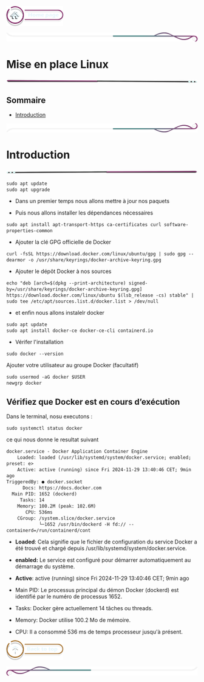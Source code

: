  <a href="../README.md">
  <img src="../assets/button/home_page.png" alt="Home page" style="width: 150px; height: auto;">
</a>

![border](../assets/line/border_deco_rt.png)

# Mise en place Linux

![border](../assets/line/line-pink-point_l.png)

## Sommaire

- [Introduction](#introduction)

![border](../assets/line/border_deco_rb.png)

# Introduction

![border](../assets/line/line-pink-point_r.png)

```
sudo apt update
sudo apt upgrade
```

- Dans un premier temps nous allons mettre à jour nos paquets

- Puis nous allons installer les dépendances nécessaires

```
sudo apt install apt-transport-https ca-certificates curl software-properties-common
```

- Ajouter la clé GPG officielle de Docker

```
curl -fsSL https://download.docker.com/linux/ubuntu/gpg | sudo gpg --dearmor -o /usr/share/keyrings/docker-archive-keyring.gpg
```

- Ajouter le dépôt Docker à nos sources

```
echo "deb [arch=$(dpkg --print-architecture) signed-by=/usr/share/keyrings/docker-archive-keyring.gpg] https://download.docker.com/linux/ubuntu $(lsb_release -cs) stable" | sudo tee /etc/apt/sources.list.d/docker.list > /dev/null
```

- et enfin nous allons instalelr docker

```
sudo apt update
sudo apt install docker-ce docker-ce-cli containerd.io
```

- Vérifer l'installation

```
sudo docker --version
```

Ajouter votre utilisateur au groupe Docker (facultatif)

```
sudo usermod -aG docker $USER
newgrp docker

```

## Vérifiez que Docker est en cours d’exécution

Dans le terminal, nosu executons :

```
sudo systemctl status docker
```

ce qui nous donne le resultat suivant

```
docker.service - Docker Application Container Engine
    Loaded: loaded (/usr/lib/systemd/system/docker.service; enabled; preset: e>
    Active: active (running) since Fri 2024-11-29 13:40:46 CET; 9min ago
TriggeredBy: ● docker.socket
      Docs: https://docs.docker.com
  Main PID: 1652 (dockerd)
     Tasks: 14
    Memory: 100.2M (peak: 102.6M)
       CPU: 536ms
    CGroup: /system.slice/docker.service
            └─1652 /usr/bin/dockerd -H fd:// --containerd=/run/containerd/cont
```

- **Loaded**: Cela signifie que le fichier de configuration du service Docker a été trouvé et chargé depuis /usr/lib/systemd/system/docker.service.

- **enabled:** Le service est configuré pour démarrer automatiquement au démarrage du système.

- **Active**: active (running) since Fri 2024-11-29 13:40:46 CET; 9min ago

- Main PID: Le processus principal du démon Docker (dockerd) est identifié par le numéro de processus 1652.
- Tasks: Docker gère actuellement 14 tâches ou threads.
- Memory: Docker utilise 100.2 Mo de mémoire.
- CPU: Il a consommé 536 ms de temps processeur jusqu'à présent.

<a href="#sommaire">
  <img src="../assets/button/back_to_top.png" alt="Back to top" style="width: 150px; height: auto;">
</a>

![border](../assets/line/border_deco_l.png)
